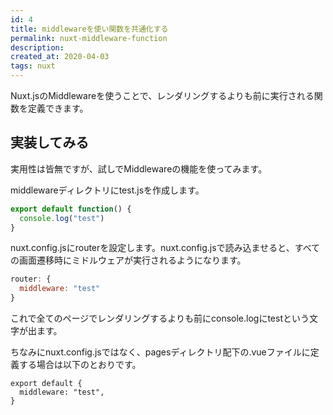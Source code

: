 ```yaml
---
id: 4
title: middlewareを使い関数を共通化する
permalink: nuxt-middleware-function
description: 
created_at: 2020-04-03
tags: nuxt
---
```


Nuxt.jsのMiddlewareを使うことで、レンダリングするよりも前に実行される関数を定義できます。

## 実装してみる
実用性は皆無ですが、試しでMiddlewareの機能を使ってみます。

middlewareディレクトリにtest.jsを作成します。
```middleware/test.js
export default function() {
  console.log("test")
}
```

nuxt.config.jsにrouterを設定します。nuxt.config.jsで読み込ませると、すべての画面遷移時にミドルウェアが実行されるようになります。

```nuxt.config.js
router: {
  middleware: "test"
}
```

これで全てのページでレンダリングするよりも前にconsole.logにtestという文字が出ます。

ちなみにnuxt.config.jsではなく、pagesディレクトリ配下の.vueファイルに定義する場合は以下のとおりです。

```pages/index.vue
export default {
  middleware: "test",
}
```


